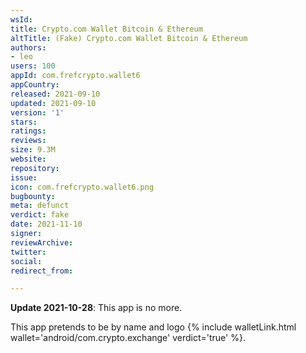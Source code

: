 ```yaml
---
wsId: 
title: Crypto.com Wallet Bitcoin & Ethereum
altTitle: (Fake) Crypto.com Wallet Bitcoin & Ethereum
authors:
- leo
users: 100
appId: com.frefcrypto.wallet6
appCountry: 
released: 2021-09-10
updated: 2021-09-10
version: '1'
stars: 
ratings: 
reviews: 
size: 9.3M
website: 
repository: 
issue: 
icon: com.frefcrypto.wallet6.png
bugbounty: 
meta: defunct
verdict: fake
date: 2021-11-10
signer: 
reviewArchive: 
twitter: 
social: 
redirect_from: 

---
```


**Update 2021-10-28**: This app is no more.

This app pretends to be by name and logo
{% include walletLink.html wallet='android/com.crypto.exchange' verdict='true' %}.

